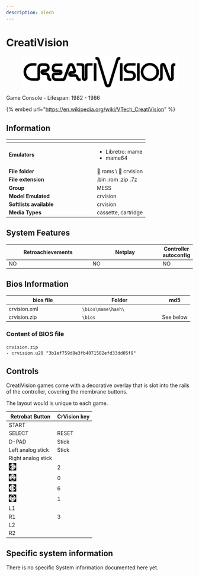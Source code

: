 ```yaml
---
description: VTech
---
```


# CreatiVision

<div align="left">

<figure><img src="https://raw.githubusercontent.com/fabricecaruso/es-theme-carbon/52ff37c9e265587d006945a2ba695b5a962b3a3d/art/logos/creativision.svg" alt=""><figcaption></figcaption></figure>

</div>

Game Console - Lifespan: 1982 - 1986

{% embed url="https://en.wikipedia.org/wiki/VTech_CreatiVision" %}

## Information

<table data-header-hidden><thead><tr><th width="224"></th><th></th></tr></thead><tbody><tr><td><strong>Emulators</strong></td><td><ul><li>Libretro: mame</li><li>mame64</li></ul></td></tr><tr><td><strong>File folder</strong></td><td><span data-gb-custom-inline data-tag="emoji" data-code="1f4c2">📂</span> roms \ <span data-gb-custom-inline data-tag="emoji" data-code="1f4c2">📂</span> crvision</td></tr><tr><td><strong>File extension</strong></td><td>.bin .rom .zip .7z</td></tr><tr><td><strong>Group</strong></td><td>MESS</td></tr><tr><td><strong>Model Emulated</strong></td><td>crvision</td></tr><tr><td><strong>Softlists available</strong></td><td>crvision</td></tr><tr><td><strong>Media Types</strong></td><td>cassette, cartridge</td></tr></tbody></table>

## System Features

<table><thead><tr><th width="256">Retroachievements</th><th width="243">Netplay</th><th>Controller autoconfig</th></tr></thead><tbody><tr><td>NO</td><td>NO</td><td>NO</td></tr></tbody></table>

## Bios Information

<table><thead><tr><th width="184">bios file</th><th width="202">Folder</th><th>md5</th></tr></thead><tbody><tr><td>crvision.xml</td><td><code>\bios\mame\hash\</code></td><td></td></tr><tr><td>crvision.zip</td><td><code>\bios</code></td><td>See below</td></tr></tbody></table>

### Content of BIOS file

```
crvision.zip
- crvision.u20 "3b1ef759d8e3fb4071582efd33dd05f9"
```

## Controls

CreatiVision games come with a decorative overlay that is slot into the rails of the controller, covering the membrane buttons.&#x20;

The layout would is unique to each game.

| Retrobat Button                                   | CrVision key |
| ------------------------------------------------- | ------------ |
| START                                             |              |
| SELECT                                            | RESET        |
| D-PAD                                             | Stick        |
| Left analog stick                                 | Stick        |
| Right analog stick                                |              |
| ![](<../../../../.gitbook/assets/image (45).png>) | 2            |
| ![](<../../../../.gitbook/assets/image (27).png>) | 0            |
| ![](<../../../../.gitbook/assets/image (13).png>) | 6            |
| ![](<../../../../.gitbook/assets/image (47).png>) | 1            |
| L1                                                |              |
| R1                                                | 3            |
| L2                                                |              |
| R2                                                |              |

## Specific system information

There is no specific System information documented here yet.
